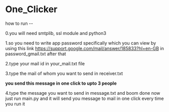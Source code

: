 # One_Clicker
how to run -- 

0.you will need smtplib, ssl module and python3

1.so you need to write app password specifically which you can view by using this link https://support.google.com/mail/answer/185833?hl=en-GB
in password_gmail.txt after that 

2.type your mail id in your_mail.txt file 

3.type the mail of whom you want to send in receiver.txt

**you send this message in one click to upto 3 people**

4.type the message you want to send in message.txt
and boom done now just run main.py and it will send you message to mail in one click every time you run it 
